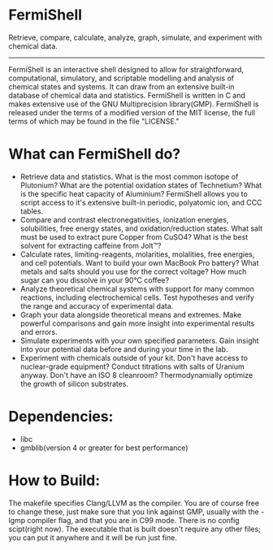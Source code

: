 <!--- FermiShell Copyright (C) 2012 Travis Whitaker -->

FermiShell
========

Retrieve, compare, calculate, analyze, graph, simulate, and experiment with chemical data.

---

FermiShell is an interactive shell designed to allow for straightforward, computational, simulatory, and scriptable modelling and analysis of chemical states and systems. It can draw from an extensive built-in database of chemical data and statistics. FermiShell is written in C and makes extensive use of the GNU Multiprecision library(GMP). FermiShell is released under the terms of a modified version of the MIT license, the full terms of which may be found in the file "LICENSE."

What can FermiShell do?
=====================
- Retrieve data and statistics. What is the most common isotope of Plutonium? What are the potential oxidation states of Technetium? What is the specific heat capacity of Aluminium? FermiShell    allows you to script access to it's extensive built-in periodic, polyatomic ion, and CCC tables.
- Compare and contrast electronegativities, ionization energies, solubilities, free energy states, and oxidation/reduction states. What salt must be used to extract pure Copper from CuSO4? What is the best solvent for extracting caffeine from Jolt™?
- Calculate rates, limiting-reagents, molarities, molalities, free energies, and cell potentials. Want to build your own MacBook Pro battery? What metals and salts should you use for the correct voltage? How much sugar can you dissolve in your 90°C coffee?
- Analyze theoretical chemical systems with support for many common reactions, including electrochemical cells. Test hypotheses and verify the range and accuracy of experimental data.
- Graph your data alongside theoretical means and extremes. Make powerful comparisons and gain more insight into experimental results and errors.
- Simulate experiments with your own specified parameters. Gain insight into your potential data before and during your time in the lab.
- Experiment with chemicals outside of your kit. Don't have access to nuclear-grade equipment? Conduct titrations with salts of Uranium anyway. Don't have an ISO 8 cleanroom? Thermodynamially optimize the growth of silicon substrates.

Dependencies:
=============
- libc
- gmblib(version 4 or greater for best performance)

How to Build:
=============
The makefile specifies Clang/LLVM as the compiler. You are of course free to change these, just make sure that you link against GMP, usually with the -lgmp compiler flag, and that you are in C99 mode. There is no config scipt(right now). The executable that is built doesn't require any other files; you can put it anywhere and it will be run just fine.
